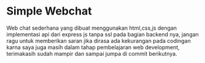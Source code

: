 # Simple Webchat
Web chat sederhana yang dibuat menggunakan html,css,js dengan implementasi api dari express js tanpa ssl pada bagian backend nya, jangan ragu untuk memberikan saran jika dirasa ada kekurangan pada codingan karna saya juga masih dalam tahap pembelajaran web development, terimakasih sudah mampir dan sampai jumpa di commit berikutnya.
